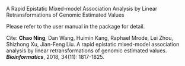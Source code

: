 A Rapid Epistatic Mixed-model Association Analysis by Linear Retransformations of Genomic Estimated Values

Please refer to the user manual in the package for detail.

Cite: **Chao Ning**, Dan Wang, Huimin Kang, Raphael Mrode, Lei Zhou, Shizhong Xu, Jian-Feng Liu. A rapid epistatic mixed-model association analysis by linear retransformations of genomic estimated values. ***Bioinformatics***, 2018, 34(11): 1817-1825.
